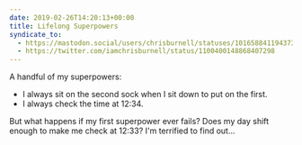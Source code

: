```yaml
---
date: 2019-02-26T14:20:13+00:00
title: Lifelong Superpowers
syndicate_to:
  - https://mastodon.social/users/chrisburnell/statuses/101658841194373135
  - https://twitter.com/iamchrisburnell/status/1100400148868407298
---
```


A handful of my superpowers:

* I always sit on the second sock when I sit down to put on the first.
* I always check the time at 12:34.

But what happens if my first superpower ever fails? Does my day shift enough to make me check at 12:33? I'm terrified to find out…
